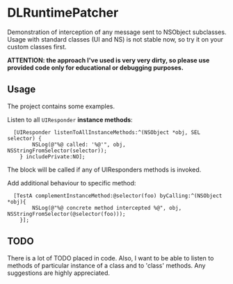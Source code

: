DLRuntimePatcher
================

Demonstration of interception of any message sent to NSObject subclasses.
Usage with standard classes (UI and NS) is not stable now, so try it on your custom classes first.

**ATTENTION: the approach I've used is very very dirty, so please use provided code only for educational or debugging purposes.**

## Usage

The project contains some examples. 

Listen to all `UIResponder` **instance methods**: 
```
  [UIResponder listenToAllInstanceMethods:^(NSObject *obj, SEL selector) {
		NSLog(@"%@ called: '%@'", obj, NSStringFromSelector(selector));
	} includePrivate:NO];
```

The block will be called if any of UIResponders methods is invoked.

Add additional behaviour to specific method:
```
  [TestA complementInstanceMethod:@selector(foo) byCalling:^(NSObject *obj){
		NSLog(@"%@ concrete method intercepted %@", obj, NSStringFromSelector(@selector(foo)));
	}];
```

## TODO

There is a lot of TODO placed in code. Also, I want to be able to listen to methods of particular instance of a class and to 'class' methods. Any suggestions are highly appreciated.
